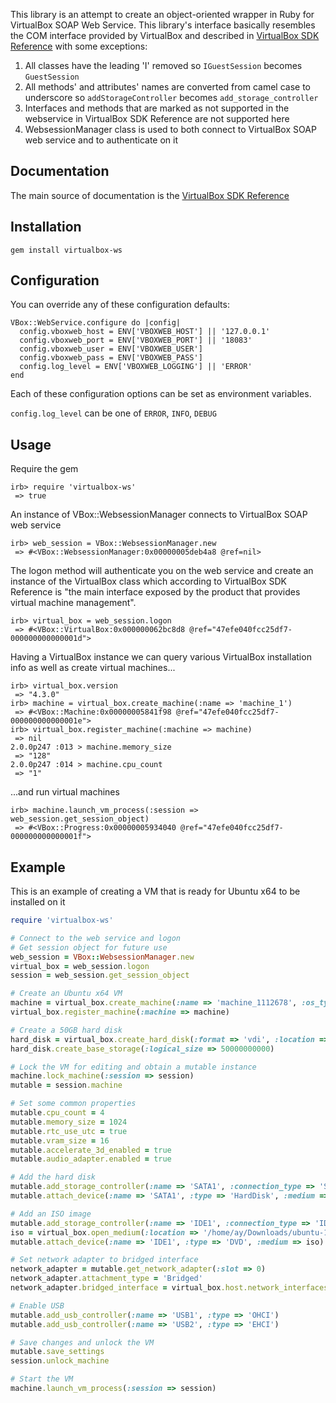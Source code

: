 This library is an attempt to create an object-oriented wrapper in Ruby for VirtualBox SOAP Web Service.
This library's interface basically resembles the COM interface provided by VirtualBox and described in
[VirtualBox SDK Reference](http://download.virtualbox.org/virtualbox/SDKRef.pdf) with some exceptions:

1. All classes have the leading 'I' removed so `IGuestSession` becomes `GuestSession`
2. All methods' and attributes' names are converted from camel case to underscore so `addStorageController` becomes
`add_storage_controller`
3. Interfaces and methods that are marked as not supported in the webservice in VirtualBox SDK Reference are not
supported here
4. WebsessionManager class is used to both connect to VirtualBox SOAP web service and to authenticate on it


Documentation
-------------

The main source of documentation is the [VirtualBox SDK Reference](http://download.virtualbox.org/virtualbox/SDKRef.pdf)


Installation
-------

```
gem install virtualbox-ws
```


Configuration
-------------

You can override any of these configuration defaults:

```
VBox::WebService.configure do |config|
  config.vboxweb_host = ENV['VBOXWEB_HOST'] || '127.0.0.1'
  config.vboxweb_port = ENV['VBOXWEB_PORT'] || '18083'
  config.vboxweb_user = ENV['VBOXWEB_USER']
  config.vboxweb_pass = ENV['VBOXWEB_PASS']
  config.log_level = ENV['VBOXWEB_LOGGING'] || 'ERROR'
end
```
Each of these configuration options can be set as environment variables.

`config.log_level` can be one of `ERROR`, `INFO`, `DEBUG`


Usage
-----

Require the gem

```
irb> require 'virtualbox-ws'
 => true 
```

An instance of VBox::WebsessionManager connects to VirtualBox SOAP web service

```
irb> web_session = VBox::WebsessionManager.new
 => #<VBox::WebsessionManager:0x00000005deb4a8 @ref=nil>
```

The logon method will authenticate you on the web service and create an instance of the VirtualBox class
which according to VirtualBox SDK Reference is "the main interface exposed by the product that provides virtual machine
management".

```
irb> virtual_box = web_session.logon
 => #<VBox::VirtualBox:0x000000062bc8d8 @ref="47efe040fcc25df7-000000000000001d"> 
```

Having a VirtualBox instance we can query various VirtualBox installation info as well as create virtual machines...

```
irb> virtual_box.version
 => "4.3.0"
irb> machine = virtual_box.create_machine(:name => 'machine_1')
 => #<VBox::Machine:0x00000005841f98 @ref="47efe040fcc25df7-000000000000001e"> 
irb> virtual_box.register_machine(:machine => machine)
 => nil     
2.0.0p247 :013 > machine.memory_size
 => "128" 
2.0.0p247 :014 > machine.cpu_count
 => "1"
```

...and run virtual machines

```
irb> machine.launch_vm_process(:session => web_session.get_session_object)
 => #<VBox::Progress:0x00000005934040 @ref="47efe040fcc25df7-000000000000001f"> 
```

Example
-------

This is an example of creating a VM that is ready for Ubuntu x64 to be installed on it

```ruby
require 'virtualbox-ws'

# Connect to the web service and logon
# Get session object for future use
web_session = VBox::WebsessionManager.new
virtual_box = web_session.logon
session = web_session.get_session_object

# Create an Ubuntu x64 VM
machine = virtual_box.create_machine(:name => 'machine_1112678', :os_type_id => 'Ubuntu_64')
virtual_box.register_machine(:machine => machine)

# Create a 50GB hard disk
hard_disk = virtual_box.create_hard_disk(:format => 'vdi', :location => machine.settings_file_path.gsub('vbox', 'vdi'))
hard_disk.create_base_storage(:logical_size => 50000000000)

# Lock the VM for editing and obtain a mutable instance
machine.lock_machine(:session => session)
mutable = session.machine

# Set some common properties
mutable.cpu_count = 4
mutable.memory_size = 1024
mutable.rtc_use_utc = true
mutable.vram_size = 16
mutable.accelerate_3d_enabled = true
mutable.audio_adapter.enabled = true

# Add the hard disk
mutable.add_storage_controller(:name => 'SATA1', :connection_type => 'SATA')
mutable.attach_device(:name => 'SATA1', :type => 'HardDisk', :medium => hard_disk)

# Add an ISO image
mutable.add_storage_controller(:name => 'IDE1', :connection_type => 'IDE')
iso = virtual_box.open_medium(:location => '/home/ay/Downloads/ubuntu-12.04.3-server-amd64.iso', :device_type => 'DVD')
mutable.attach_device(:name => 'IDE1', :type => 'DVD', :medium => iso)

# Set network adapter to bridged interface
network_adapter = mutable.get_network_adapter(:slot => 0)
network_adapter.attachment_type = 'Bridged'
network_adapter.bridged_interface = virtual_box.host.network_interfaces.first.name

# Enable USB
mutable.add_usb_controller(:name => 'USB1', :type => 'OHCI')
mutable.add_usb_controller(:name => 'USB2', :type => 'EHCI')

# Save changes and unlock the VM
mutable.save_settings
session.unlock_machine

# Start the VM
machine.launch_vm_process(:session => session)
```
